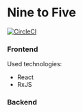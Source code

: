 # Nine to Five

[![CircleCI](https://circleci.com/gh/c0nscience/nine-to-five/tree/master.svg?style=svg)](https://circleci.com/gh/c0nscience/nine-to-five/tree/master)
### Frontend

Used technologies:
* React
* RxJS

### Backend

